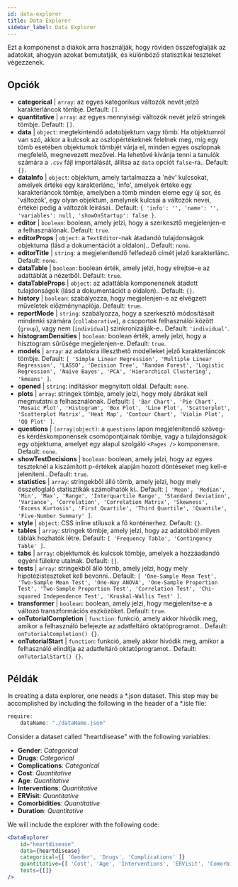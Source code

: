 ```yaml
---
id: data-explorer 
title: Data Explorer
sidebar_label: Data Explorer
---
```


Ezt a komponenst a diákok arra használják, hogy röviden összefoglalják az adatokat, ahogyan azokat bemutatják, és különböző statisztikai teszteket végezzenek.

## Opciók

* __categorical__ | `array`: az egyes kategorikus változók nevét jelző karakterláncok tömbje. Default: `[]`.
* __quantitative__ | `array`: az egyes mennyiségi változók nevét jelző stringek tömbje. Default: `[]`.
* __data__ | `object`: megtekintendő adatobjektum vagy tömb. Ha objektumról van szó, akkor a kulcsok az oszlopértékeknek felelnek meg, míg egy tömb esetében objektumok tömbjét várja el, minden egyes oszlopnak megfelelő, megnevezett mezővel. Ha lehetővé kívánja tenni a tanulók számára a `.csv` fájl importálását, állítsa az `data` opciót `false`-ra.. Default: `{}`.
* __dataInfo__ | `object`: objektum, amely tartalmazza a \'név\' kulcsokat, amelyek értéke egy karakterlánc, \'info\', amelyek értéke egy karakterláncok tömbje, amelyben a tömb minden eleme egy új sor, és \'változók\', egy olyan objektum, amelynek kulcsai a változók nevei, értékei pedig a változók leírásai.. Default: `{
  'info': '',
  'name': '',
  'variables': null,
  'showOnStartup': false
}`.
* __editor__ | `boolean`: boolean, amely jelzi, hogy a szerkesztő megjelenjen-e a felhasználónak. Default: `true`.
* __editorProps__ | `object`: a `TextEditor`-nak átadandó tulajdonságok objektuma (lásd a dokumentációt a <TextEditor /> oldalon).. Default: `none`.
* __editorTitle__ | `string`: a megjelenítendő felfedező címét jelző karakterlánc. Default: `none`.
* __dataTable__ | `boolean`: boolean érték, amely jelzi, hogy elrejtse-e az adattáblát a nézetből. Default: `true`.
* __dataTableProps__ | `object`: az adattábla komponensnek átadott tulajdonságok (lásd a dokumentációt a <DataTable /> oldalon).. Default: `{}`.
* __history__ | `boolean`: szabályozza, hogy megjelenjen-e az elvégzett műveletek előzménynaplója. Default: `true`.
* __reportMode__ | `string`: szabályozza, hogy a szerkesztő módosításait mindenki számára (`collaborative`), a csoportok felhasználói között (`group`), vagy nem (`individual`) szinkronizálják-e.. Default: `'individual'`.
* __histogramDensities__ | `boolean`: boolean érték, amely jelzi, hogy a hisztogram sűrűsége megjelenjen-e. Default: `true`.
* __models__ | `array`: az adatokra illeszthető modelleket jelző karakterláncok tömbje. Default: `[
  'Simple Linear Regression',
  'Multiple Linear Regression',
  'LASSO',
  'Decision Tree',
  'Random Forest',
  'Logistic Regression',
  'Naive Bayes',
  'PCA',
  'Hierarchical Clustering',
  'kmeans'
]`.
* __opened__ | `string`: indításkor megnyitott oldal. Default: `none`.
* __plots__ | `array`: stringek tömbje, amely jelzi, hogy mely ábrákat kell megmutatni a felhasználónak. Default: `[
  'Bar Chart',
  'Pie Chart',
  'Mosaic Plot',
  'Histogram',
  'Box Plot',
  'Line Plot',
  'Scatterplot',
  'Scatterplot Matrix',
  'Heat Map',
  'Contour Chart',
  'Violin Plot',
  'QQ Plot'
]`.
* __questions__ | `(array|object)`: a `questions` lapon megjelenítendő szöveg- és kérdéskomponensek csomópontjainak tömbje, vagy a tulajdonságok egy objektuma, amelyet egy alapul szolgáló `<Pages />` komponensre. Default: `none`.
* __showTestDecisions__ | `boolean`: boolean, amely jelzi, hogy az egyes teszteknél a kiszámított p-értékek alapján hozott döntéseket meg kell-e jeleníteni.. Default: `true`.
* __statistics__ | `array`: stringekből álló tömb, amely jelzi, hogy mely összefoglaló statisztikák számolhatók ki.. Default: `[
  'Mean',
  'Median',
  'Min',
  'Max',
  'Range',
  'Interquartile Range',
  'Standard Deviation',
  'Variance',
  'Correlation',
  'Correlation Matrix',
  'Skewness',
  'Excess Kurtosis',
  'First Quartile',
  'Third Quartile',
  'Quantile',
  'Five-Number Summary'
]`.
* __style__ | `object`: CSS inline stílusok a fő konténerhez. Default: `{}`.
* __tables__ | `array`: stringek tömbje, amely jelzi, hogy az adatokból milyen táblák hozhatók létre. Default: `[
  'Frequency Table',
  'Contingency Table'
]`.
* __tabs__ | `array`: objektumok és kulcsok tömbje, amelyek a hozzáadandó egyéni fülekre utalnak. Default: `[]`.
* __tests__ | `array`: stringekből álló tömb, amely jelzi, hogy mely hipotézisteszteket kell bevonni.. Default: `[
  'One-Sample Mean Test',
  'Two-Sample Mean Test',
  'One-Way ANOVA',
  'One-Sample Proportion Test',
  'Two-Sample Proportion Test',
  'Correlation Test',
  'Chi-squared Independence Test',
  'Kruskal-Wallis Test'
]`.
* __transformer__ | `boolean`: boolean, amely jelzi, hogy megjelenítse-e a változó transzformációs eszközöket. Default: `true`.
* __onTutorialCompletion__ | `function`: funkció, amely akkor hívódik meg, amikor a felhasználó befejezte az adatfeltáró oktatóprogramot.. Default: `onTutorialCompletion() {}`.
* __onTutorialStart__ | `function`: funkció, amely akkor hívódik meg, amikor a felhasználó elindítja az adatfeltáró oktatóprogramot.. Default: `onTutorialStart() {}`.


## Példák

In creating a data explorer, one needs a *.json dataset. This step may be accomplished by including the following in the header of a *.isle file:

```js
require:
    dataName: "./dataName.json"
```

Consider a dataset called "heartdisease" with the following variables:
* __Gender__: _Categorical_
* __Drugs__: _Categorical_
* __Complications__: _Categorical_
* __Cost__: _Quantitative_
* __Age__: _Quantitative_
* __Interventions__: _Quantitative_
* __ERVisit__: _Quantitative_
* __Comorbidities__: _Quantitative_
* __Duration__: _Quantitative_

We will include the explorer with the following code:

```jsx live
<DataExplorer 
    id="heartdisease"
    data={heartdisease} 
    categorical={[ 'Gender', 'Drugs', 'Complications' ]}
    quantitative={[ 'Cost', 'Age', 'Interventions', 'ERVisit', 'Comorbidities', 'Duration' ]}
    tests={[]}
/>
```



